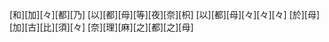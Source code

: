 [和][加][々][都][乃] [以][都][母][等][夜][奈][枳] [以][都][母][々][々][々] [於][母][加][古][比][須][々] [奈][理][麻][之][都][之][母]
